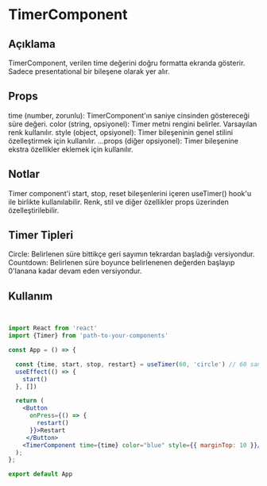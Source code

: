 # TimerComponent

## Açıklama

TimerComponent, verilen time değerini doğru formatta ekranda gösterir. Sadece presentational bir bileşene olarak yer alır.

## Props

time (number, zorunlu): TimerComponent'ın saniye cinsinden göstereceği süre değeri.
color (string, opsiyonel): Timer metni rengini belirler. Varsayılan renk kullanılır.
style (object, opsiyonel): Timer bileşeninin genel stilini özelleştirmek için kullanılır.
...props (diğer opsiyonel): Timer bileşenine ekstra özellikler eklemek için kullanılır.

## Notlar

Timer component'i start, stop, reset bileşenlerini içeren useTimer() hook'u ile birlikte kullanılabilir.
Renk, stil ve diğer özellikler props üzerinden özelleştirilebilir.

## Timer Tipleri

Circle: Belirlenen süre bittikçe geri sayımın tekrardan başladığı versiyondur.
Countdown: Belirlenen süre boyunce belirlenenen değerden başlayıp 0'lanana kadar devam eden versiyondur.

## Kullanım

```jsx


import React from 'react'
import {Timer} from 'path-to-your-components'

const App = () => {

  const {time, start, stop, restart} = useTimer(60, 'circle') // 60 saniyelik bir timer
  useEffect(() => {
    start()
  }, [])

  return (
    <Button
      onPress={() => {
        restart()
      }}>Restart
     </Button>
    <TimerComponent time={time} color="blue" style={{ marginTop: 10 }}/>
  );
};

export default App


```
